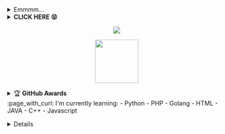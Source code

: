<!---
tahaluindo/tahaluindo is a ✨ special ✨ repository because its `README.md` (this file) appears on your GitHub profile.
You can click the Preview link to take a look at your changes.
--->
<details>
    <summary>Emmmm...<b></b></summary><br/>
<p align='center'><a href="https://api.daily.dev/get?r=Koleksibot"><img src="https://telegra.ph/file/3f8b2987e6b010c467dd6.png?r=82s" width="150" alt="LulzGhost-Team BOT's Dev Card"/></a></p>

![TahaluIndo's card name](https://cardivo.vercel.app/api?name=Tahalu%20Indonesia&description=Hi,%20i%27m%20a%20front%20end%20web%20developer%20and%20i%27m%2020%20y.o.%20Nice%20to%20meet%20you%20%F0%9F%91%8B&image=https://telegra.ph/file/3f8b2987e6b010c467dd6.png?v=4&backgroundColor=%23ecf0f1&instagram=cyber_mrlinkerrorsystemoffical&linkedin=I%20Blackhat%20Indo%20Nesia%20%20Indonesia&github=tahaluindo&twitter=koleksibot&pattern=leaf&colorPattern=%23eaeaea)

![Metrics](https://metrics.lecoq.io/koleksibot?template=classic&repositories.forks=true&languages=1&languages.colors=github&languages.threshold=0%25&config.timezone=Asia%2FJakarta)

</details>
<details>
    <summary><b>CLICK HERE 😝</b></summary><br/>
<h1  align='center'> Welcome To Tahaluindo 👻 </h1>
<p align='center'><a href="https://api.daily.dev/get?r=Koleksibot"><img src="https://api.daily.dev/devcards/f863db015cc04215878268bea4ef43f5.png?r=82s" width="150" alt="LulzGhost-Team BOT's Dev Card"/></a></p>
<p align='center'><a href="https://www.dmca.com/Protection/Status.aspx?ID=090f6134-5e5e-46fd-a879-b366b9a65060&refurl=https://github.com/koleksibot" target="_blank" title="Check Protection Status" class="dmca-badge"> <img src ="https://dmca.blob.core.windows.net/logos/internal/PP-Asset-6c307ca5-01f5-4171-afcf-da6dbeaa2494.jpg?st=2019-03-02T00%3A22%3A29Z&se=2028-03-03T00%3A22%3A00Z&sp=rw&sv=2018-03-28&sr=c&sig=5uj40e0WkJN4jO9efLP3CKvstLnc2LG%2BqWfMC6U4Ou0%3D" alt="DMCA.com for Github" /></a></p>
<a href="https://api.daily.dev/get?r=Koleksibot"><img src="https://opencollective.com/vuejs/contributors.svg?width=900" /></a>
<p align='center'>
<a href="https://api.daily.dev/get?r=Koleksibot"><img height="200" src="https://raw.githubusercontent.com/tahaluindo/tahaluindo/main/root.svg"></a>
<p align='center'>  I'm TahaluIndo (21 y.o) ! :sunglasses: </p>
<img width="800px" src="https://raw.githubusercontent.com/tahaluindo/tahaluindo/main/Black%20Purple%20and%20Cyan%20Neon%20Noir%20%20Vaporwave%20Sports%20YouTube%20Outro.gif" />
<p align='center'> I'd like to do project that has relation to anime. :ghost: </p>
</p>

![Jokowi](https://github-profile-summary-cards.vercel.app/api/cards/profile-details?username=tahaluindo&theme=monokai)

</p>
</details>
<p align="center">
  <img src="https://komarev.com/ghpvc/?username=tahaluindo&label=VIEWS&style=flat-square&color=blue" />
</p>
<p align='center'>
   <a href="https://www.facebook.com/ciciyber.squadindo.7"><img height="100" src="https://raw.githubusercontent.com/tahaluindo/tahaluindo/64478fa6dc44f9aa505ca49d384375946107db89/speed.svg"></a></p>
<p align='center'>
<details>
    <summary>&#127942 <b>GitHub Awards</b></summary><br/>

![Github Trophy](https://github-profile-trophy.vercel.app/?username=tahaluindo)

</details> 
:page_with_curl: I'm currently learning:
- Python
- PHP
- Golang
- HTML
- JAVA
- C++
- Javascript
</p>
<details>
:star: Here are some projects that I'm working on:
<p align='center'><a href="https://api.daily.dev/get?r=Koleksibot"><img src="https://telegra.ph/file/1262431c0967ddfb566b2.png?r=82s" width="150" alt="LulzGhost-Team BOT's Dev Card"/></a></p>

## Start
<!--START_SECTION:waka-->
<p align="center" height='130px'> <img src="https://github-readme-stats.vercel.app/api?username=tahaluindo&show_icons=true&hide_title=true&include_all_commits=true&line_height=21&bg_color=0,64FFDA,64FFDA,A9EFDE,F2FFFC&count_public=true&theme=graywhite" alt="crazychickendev"/> <img src="https://github-readme-stats.vercel.app/api/top-langs/?username=tahaluindo&layout=compact&show_icons=true&bg_color=0,EFFDF9,CBFFF3,64FFDA&theme=graywhite&hide_title=true" alt="root"/> </p>
<p align="center">
    <img src="https://github-readme-streak-stats.herokuapp.com/?user=tahaluindo">
</p>
</details>
<!--END_SECTION:waka-->
<!--
-->
